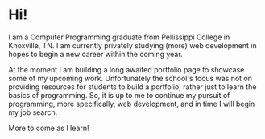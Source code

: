 <!--
**ccatura/ccatura** is a ✨ _special_ ✨ repository because its `README.md` (this file) appears on your GitHub profile.

Here are some ideas to get you started:

- 🔭 I’m currently working on ...
- 🌱 I’m currently learning ...
- 👯 I’m looking to collaborate on ...
- 🤔 I’m looking for help with ...
- 💬 Ask me about ...
- 📫 How to reach me: ...
- 😄 Pronouns: ...
- ⚡ Fun fact: ...
-->


# Hi! 

I am a Computer Programming graduate from Pellissippi College in Knoxville, TN. I am currently privately studying (more) web development in hopes to begin a new career within the coming year.

At the moment I am building a long awaited portfolio page to showcase  some of my upcoming work. Unfortunately the school's focus was not on providing resources for students to build a portfolio, rather just to learn the basics of programming. So, it is up to me to continue my pursuit of programming, more specifically, web development, and in time I will begin my job search.

More to come as I learn!
